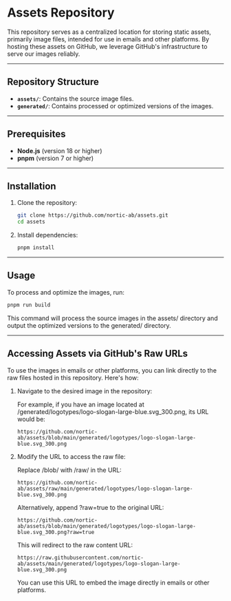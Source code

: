# Assets Repository

This repository serves as a centralized location for storing static assets, primarily image files, intended for use in emails and other platforms. By hosting these assets on GitHub, we leverage GitHub's infrastructure to serve our images reliably.

---

## Repository Structure

- **`assets/`**: Contains the source image files.
- **`generated/`**: Contains processed or optimized versions of the images.

---

## Prerequisites

- **Node.js** (version 18 or higher)
- **pnpm** (version 7 or higher)

---

## Installation

1. Clone the repository:

   ```bash
   git clone https://github.com/nortic-ab/assets.git
   cd assets
   ```

2. Install dependencies:
   ```bash
   pnpm install
   ```

---

## Usage

To process and optimize the images, run:

```bash
pnpm run build
```

This command will process the source images in the assets/ directory and output the optimized versions to the generated/ directory.

---

## Accessing Assets via GitHub's Raw URLs

To use the images in emails or other platforms, you can link directly to the raw files hosted in this repository. Here's how:

1. Navigate to the desired image in the repository:

   For example, if you have an image located at /generated/logotypes/logo-slogan-large-blue.svg_300.png, its URL would be:

   ```
   https://github.com/nortic-ab/assets/blob/main/generated/logotypes/logo-slogan-large-blue.svg_300.png
   ```

2. Modify the URL to access the raw file:

   Replace /blob/ with /raw/ in the URL:

   ```
   https://github.com/nortic-ab/assets/raw/main/generated/logotypes/logo-slogan-large-blue.svg_300.png
   ```

   Alternatively, append ?raw=true to the original URL:

   ```
   https://github.com/nortic-ab/assets/blob/main/generated/logotypes/logo-slogan-large-blue.svg_300.png?raw=true
   ```

   This will redirect to the raw content URL:

   ```
   https://raw.githubusercontent.com/nortic-ab/assets/main/generated/logotypes/logo-slogan-large-blue.svg_300.png
   ```

   You can use this URL to embed the image directly in emails or other platforms.
